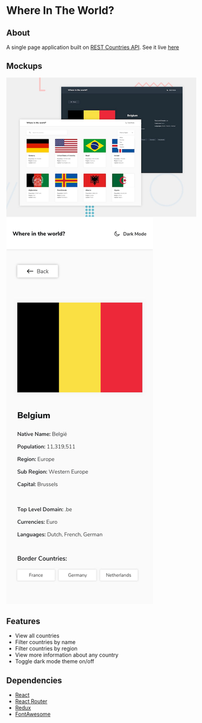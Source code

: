 # Where In The World?

## About
A single page application built on [REST Countries API](http://restcountries.eu). See it live [here](https://rgb-color-game-1.firebaseapp.com/)

## Mockups
![Home](./design/desktop-preview.jpg)
![Mobile](./design/mobile-design-detail-light.jpg)

## Features
 - View all countries
 - Filter countries by name
 - Filter countries by region
 - View more information about any country
 - Toggle dark mode theme on/off

## Dependencies
 - [React](http://reactjs.org/)
 - [React Router](https://reacttraining.com/)
 - [Redux](https://redux.js.org)
 - [FontAwesome](https://www.npmjs.com/package/@fortawesome/react-fontawesome)
